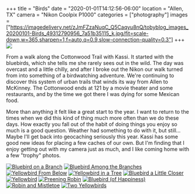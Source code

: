 +++
title = "Birds"
date = "2020-01-01T14:12:56-06:00"
location = "Allen, TX"
camera = "Nikon Coolpix P1000"
categories = ["photography"]
images = ["https://imagedelivery.net/zJmFZzaNuqC_Q5Caqyu8nQ/tobyblog_images_20200101-Birds_49312790956_7a51b35115_k.jpg/fit=scale-down,w=365,sharpen=1,f=auto,q=0.9,slow-connection-quality=0.3"]
+++
![](https://imagedelivery.net/zJmFZzaNuqC_Q5Caqyu8nQ/tobyblog_images_20200101-Birds_49312790956_7a51b35115_k.jpg/fit=scale-down,w=780,sharpen=1,f=auto,q=0.9,slow-connection-quality=0.3)
<!--more-->
From a walk along the Cottonwood Trail with Kassi. It started with the bluebirds, which she tells me she rarely sees out in the wild. The day was overcast and a little chilly, and after I broke out the Nikon our walk turned from into something of a birdwatching adventure. We're continuing to discover this system of urban trails that winds its way from Allen to McKinney. The Cottonwood ends at 121 by a movie theater and some restaurants, and by the time we got there I was dying for some Mexican food. 

More than anything it felt like a great start to the year. I want to return to the times when we did this kind of thing much more often than we do these days. How exactly you fall out of the habit of doing things you enjoy so much is a good question. Weather had something to do with it, but still… Maybe I'll get back into geocaching seriously this year. Kassi has some good new ideas for placing a few caches of our own. But I'm finding that I enjoy getting out with my camera just as much, and I like coming home with a few "trophy" photos.

<div id="mygallery">
		<a class="swipebox" href="https://imagedelivery.net/zJmFZzaNuqC_Q5Caqyu8nQ/tobyblog_images_20200101-Birds_49312290393_8801d9aaa0_k.jpg/fit=scale-down,w=1024,sharpen=1,f=auto,q=0.9,slow-connection-quality=0.3">
			    <img alt="Bluebird on a Branch" src="https://imagedelivery.net/zJmFZzaNuqC_Q5Caqyu8nQ/tobyblog_images_20200101-Birds_49312290393_8801d9aaa0_k.jpg/fit=scale-down,w=365,sharpen=1,f=auto,q=0.9,slow-connection-quality=0.3"></a>
		<a class="swipebox" href="https://imagedelivery.net/zJmFZzaNuqC_Q5Caqyu8nQ/tobyblog_images_20200101-Birds_49312792186_a8d5e48491_k.jpg/fit=scale-down,w=1024,sharpen=1,f=auto,q=0.9,slow-connection-quality=0.3">
			    <img alt="Bluebird Among the Branches" src="https://imagedelivery.net/zJmFZzaNuqC_Q5Caqyu8nQ/tobyblog_images_20200101-Birds_49312792186_a8d5e48491_k.jpg/fit=scale-down,w=365,sharpen=1,f=auto,q=0.9,slow-connection-quality=0.3"></a>
		<a class="swipebox" href="https://imagedelivery.net/zJmFZzaNuqC_Q5Caqyu8nQ/tobyblog_images_20200101-Birds_49312291878_c3436e50e8_k.jpg/fit=scale-down,w=1024,sharpen=1,f=auto,q=0.9,slow-connection-quality=0.3">
			    <img alt="Yellowbird From Below" src="https://imagedelivery.net/zJmFZzaNuqC_Q5Caqyu8nQ/tobyblog_images_20200101-Birds_49312291878_c3436e50e8_k.jpg/fit=scale-down,w=365,sharpen=1,f=auto,q=0.9,slow-connection-quality=0.3"></a>
		<a class="swipebox" href="https://imagedelivery.net/zJmFZzaNuqC_Q5Caqyu8nQ/tobyblog_images_20200101-Birds_49312790371_e55aeace03_k.jpg/fit=scale-down,w=1024,sharpen=1,f=auto,q=0.9,slow-connection-quality=0.3">
			    <img alt="Yellowbird in a Tree" src="https://imagedelivery.net/zJmFZzaNuqC_Q5Caqyu8nQ/tobyblog_images_20200101-Birds_49312790371_e55aeace03_k.jpg/fit=scale-down,w=365,sharpen=1,f=auto,q=0.9,slow-connection-quality=0.3"></a>
		<a class="swipebox" href="https://imagedelivery.net/zJmFZzaNuqC_Q5Caqyu8nQ/tobyblog_images_20200101-Birds_49312294168_3c165514c2_k.jpg/fit=scale-down,w=1024,sharpen=1,f=auto,q=0.9,slow-connection-quality=0.3">
			    <img alt="Bluebird a Little Closer" src="https://imagedelivery.net/zJmFZzaNuqC_Q5Caqyu8nQ/tobyblog_images_20200101-Birds_49312294168_3c165514c2_k.jpg/fit=scale-down,w=365,sharpen=1,f=auto,q=0.9,slow-connection-quality=0.3"></a>
		<a class="swipebox" href="https://imagedelivery.net/zJmFZzaNuqC_Q5Caqyu8nQ/tobyblog_images_20200101-Birds_49312294438_3da5f9d2d1_k.jpg/fit=scale-down,w=1024,sharpen=1,f=auto,q=0.9,slow-connection-quality=0.3">
			    <img alt="Yellowbird" src="https://imagedelivery.net/zJmFZzaNuqC_Q5Caqyu8nQ/tobyblog_images_20200101-Birds_49312294438_3da5f9d2d1_k.jpg/fit=scale-down,w=365,sharpen=1,f=auto,q=0.9,slow-connection-quality=0.3"></a>
		<a class="swipebox" href="https://imagedelivery.net/zJmFZzaNuqC_Q5Caqyu8nQ/tobyblog_images_20200101-Birds_49312790956_7a51b35115_k.jpg/fit=scale-down,w=1024,sharpen=1,f=auto,q=0.9,slow-connection-quality=0.3">
			    <img alt="Preening Robin" src="https://imagedelivery.net/zJmFZzaNuqC_Q5Caqyu8nQ/tobyblog_images_20200101-Birds_49312790956_7a51b35115_k.jpg/fit=scale-down,w=365,sharpen=1,f=auto,q=0.9,slow-connection-quality=0.3"></a>
		<a class="swipebox" href="https://imagedelivery.net/zJmFZzaNuqC_Q5Caqyu8nQ/tobyblog_images_20200101-Birds_49312289748_c61570db14_k.jpg/fit=scale-down,w=1024,sharpen=1,f=auto,q=0.9,slow-connection-quality=0.3">
			    <img alt="Bluebird (of Happiness)" src="https://imagedelivery.net/zJmFZzaNuqC_Q5Caqyu8nQ/tobyblog_images_20200101-Birds_49312289748_c61570db14_k.jpg/fit=scale-down,w=365,sharpen=1,f=auto,q=0.9,slow-connection-quality=0.3"></a>
		<a class="swipebox" href="https://imagedelivery.net/zJmFZzaNuqC_Q5Caqyu8nQ/tobyblog_images_20200101-Birds_49312998652_9c0250e3e0_k.jpg/fit=scale-down,w=1024,sharpen=1,f=auto,q=0.9,slow-connection-quality=0.3">
			    <img alt="Robin and Mistletoe" src="https://imagedelivery.net/zJmFZzaNuqC_Q5Caqyu8nQ/tobyblog_images_20200101-Birds_49312998652_9c0250e3e0_k.jpg/fit=scale-down,w=365,sharpen=1,f=auto,q=0.9,slow-connection-quality=0.3"></a>
		<a class="swipebox" href="https://imagedelivery.net/zJmFZzaNuqC_Q5Caqyu8nQ/tobyblog_images_20200101-Birds_49312788921_6ab8fb83af_k.jpg/fit=scale-down,w=1024,sharpen=1,f=auto,q=0.9,slow-connection-quality=0.3">
			    <img alt="Two Yellowbirds" src="https://imagedelivery.net/zJmFZzaNuqC_Q5Caqyu8nQ/tobyblog_images_20200101-Birds_49312788921_6ab8fb83af_k.jpg/fit=scale-down,w=365,sharpen=1,f=auto,q=0.9,slow-connection-quality=0.3"></a>
</div>
